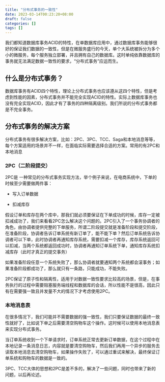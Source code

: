 ```yaml
---
title: "分布式事务的一致性"
date: 2023-03-14T00:23:20+08:00
draft: false
categories: []
tags: []
---
```


我们都知道数据库事务ACID的特性，在单数据库应用中，通过数据库事务能够很好的保证我们数据的一致性，但是在微服务盛行的今天，单个大系统被拆分为多个小的微服务，每个服务独立部署，并且拥有自己的数据库。这时单纯依靠数据库的事务就无法满足数据一致性的要求，“分布式事务”应运而生。

##  什么是分布式事务？

数据库事务有ACID四个特性，理论上分布式事务也应该遵从这四个特性，但是考虑到性能的因素，分布式事务并不能完全实现ACID的特性。实际上数据库事务也没有完全实现ACID，因此才有了事务的四种隔离级别。我们所说的分布式事务都是不完全事务。

## 分布式事务的解决方案

分布式事务有很多解决方案，比如：2PC、3PC、TCC、Saga和本地消息等等，每个方案适用的场景并不一样，在面临实际需要选择合适的方案。常用的有2PC和本地消息

###  2PC（二阶段提交）

2PC是 一种常见的分布式事务实现方法，举个例子来说，在电商系统中，下单的时候至少需要做两件事：

- 写入订单数据

- 扣减库存

假设订单和库存在两个库中，那我们就必须要保证在下单成功的时候，库存一定被扣减成功了，我们来看看2PC怎么解决这个问题的。2PC引入了一个事务协调者的角色，由协调者提供完整的下单服务，所谓二阶段提交就是准备阶段和提交阶段，在准备阶段，协调者告诉订单系统有新订单了，能不能下单？然后订单系统告诉协调者可以下单，此时协调者再通知库存系统，需要扣减一个库存，库存系统返回可以扣减，当两个系统都返回成功时，协调者再通知订单系统下单，通知库存系统扣减库存（此时才真正的提交事务）

如果准备阶段任意一个系统失败了，那么协调者就要通知两个系统都会滚事务；如果准备阶段都成功了，那么就只有一条路，只能成功，不能失败。

2PC保证了原子性和隔离性，适用于对数据一致性要求比较高的场景，但是，在事务执行的过程中需要阻塞服务端线程和数据库的会话，所以性能不是很高，因此只有在需要强一致且并发量不大的情况下才考虑使用2PC。

### 本地消息表

在很多情况下，我们可能并不需要数据的强一致性，我们只要保证数据的最终一致性就好了，比如说下单之后需要清空购物车这个操作。这时候可以使用本地消息表来实现分布式事务。

当订单系统收到一个下单请求时，订单系统正常去更新订单数据，在这个过程中在本地记录一条消息日志，内容就是要清空购物车，然后我们再用一个异步的服务去读取本地消息去清空购物车，如果操作失败了，可以通过重试来解决，最终保证订单系统和购物车的数据是一致的。

3PC、TCC大体的思想和2PC是差不多的，解决了一些问题，同时也带来了新的问题，以后再论述。

